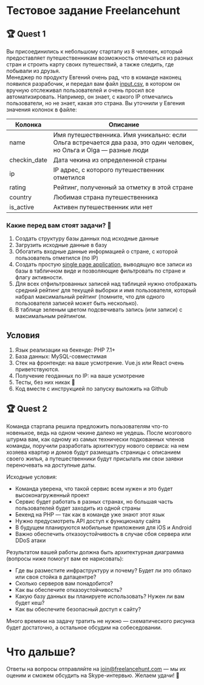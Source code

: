 # Тестовое задание Freelancehunt

## 🏆 Quest 1 
Вы присоединились к небольшому стартапу из 8 человек, который предоставляет путешественникам возможность отмечаться из разных стран 
и строить карту своих путешествий, а также следить, где побывали из друзья.  
Менеджер по продукту Евгений очень рад, что в команде наконец появился разрабочик, и передал вам файл [input.csv](input.csv), 
в котором он вручную отслеживал пользователей и очень просил все автоматизировать. Например, он знает, с какого IP 
отмечались пользователи, но не знает, какая это страна.
Вы уточнили у Евгения значения колонок в файле: 

| Колонка            | Описание                                                                                       |
|--------------------|------------------------------------------------------------------------------------------------|
|  name              | Имя путешественника. Имя уникально: если Ольга встречается два раза, это один человек, но Ольга и Olga — разные люди |
|  checkin_date | Дата чекина из определенной страны                                                                               |
|  ip                | IP адрес, с которого путешественник отметился                                                  |
|  rating            | Рейтинг, полученный за отметку в этой стране                                                                        | 
|  country           | Любимая страна путешественника                                                                                         |
|  is_active         | Активен путешественник или нет                                                                 |

### Какие перед вам стоят задачи? 🧠

1. Создать структуру базы данных под исходные данные
2. Загрузить исходные данные в базу
3. Обогатить входные данные информацией о стране, с которой пользователь отметился (по IP)
4. Создать простую [single page application](https://en.wikipedia.org/wiki/Single-page_application), выводящую все записи из базы в табличном виде и позволяющие фильтровать по стране и флагу активности.
5. Для всех отфильтрованных записей над таблицей нужно отображать средний рейтинг для текущей выборки и имя пользователя, который набрал максимальный рейтинг (помните, что для одного пользователя записей может быть несколько). 
6. В таблице зеленым цветом подсвечивать запись (или записи) с максимальным рейтингом. 

## Условия

1. Язык реализации на бекенде: PHP 7.1+
2. База данных: MySQL-совместимая
3. Стек на фронтенде: на ваше усмотрение. Vue.js или React очень приветствуются.
4. Получение геоданных по IP: на ваше усмотрение
5. Тесты, без них никак 🏅
6. Код вместе с инструкцией по запуску выложить на Github 

## 🏆 Quest 2 
Команда стартапа решила предложить пользователям что-то новенькое, ведь на одном чекине далеко не уедешь. После мозгового штурма вам, как одному из самых технически подкованных членов команды, поручили разработать архитектуру нового сервиса: на нем хозяева квартир и домов будут размещать страницы с описанием своего жилья, а путешественники будут присылать им свои заявки переночевать на доступные даты. 

Исходные условия:

* Команда уверена, что такой сервис всем нужен и это будет высоконагруженный проект
* Сервис будет работать в разных странах, но большая часть пользователей будет заходить из одной страны
* Бекенд на PHP — так как в команде уже знают этот язык
* Нужно предусмотреть API доступ к функционалу сайта
* В будущем планируются мобильные приложения для iOS и Android
* Важно обеспечить отказоустойчивость в случае сбоя сервера или DDoS атаки 

Результатом вашей работы должна быть архитектурная диаграмма (вопросы ниже помогут вам ее нарисовать):

* Где вы разместите инфраструктуру и почему? Будет ли это облако или своя стойка в датацентре?
* Сколько серверов вам понадобится?
* Как вы обеспечите отказоустойчивость?
* Какую базу данных вы планируете использовать? Нужен ли вам будет кеш?
* Как вы обеспечите безопасный доступ к сайту?

Много времени на задачу тратить не нужно — схематического рисунка будет достаточно, а остальное обсудим на собеседовании.

# Что дальше?
Ответы на вопросы отправляйте на join@freelancehunt.com — мы их оценим и сможем обсудить на Skype-интервью. Желаем удачи! 🤞
